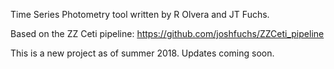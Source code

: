 Time Series Photometry tool written by R Olvera and JT Fuchs.

Based on the ZZ Ceti pipeline: https://github.com/joshfuchs/ZZCeti_pipeline

This is a new project as of summer 2018. Updates coming soon.
